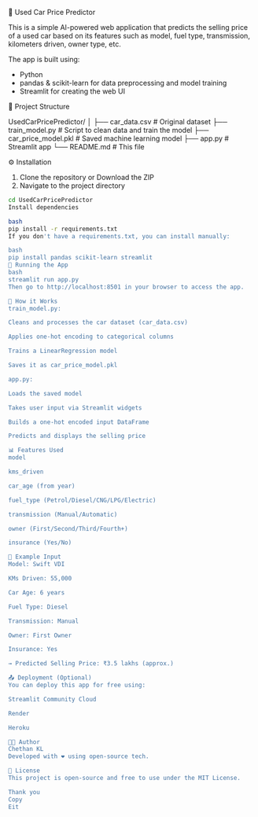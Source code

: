  🚗 Used Car Price Predictor

This is a simple AI-powered web application that predicts the selling price of a used car based on its features such as model, fuel type, transmission, kilometers driven, owner type, etc.

The app is built using:
- Python
- pandas & scikit-learn for data preprocessing and model training
- Streamlit for creating the web UI

 📁 Project Structure

UsedCarPricePredictor/
│
├── car_data.csv # Original dataset
├── train_model.py # Script to clean data and train the model
├── car_price_model.pkl # Saved machine learning model
├── app.py # Streamlit app
└── README.md # This file

 ⚙️ Installation

1. Clone the repository or Download the ZIP
2. Navigate to the project directory  
```bash
cd UsedCarPricePredictor
Install dependencies

bash
pip install -r requirements.txt
If you don't have a requirements.txt, you can install manually:

bash
pip install pandas scikit-learn streamlit
🚀 Running the App
bash
streamlit run app.py
Then go to http://localhost:8501 in your browser to access the app.

🧠 How it Works
train_model.py:

Cleans and processes the car dataset (car_data.csv)

Applies one-hot encoding to categorical columns

Trains a LinearRegression model

Saves it as car_price_model.pkl

app.py:

Loads the saved model

Takes user input via Streamlit widgets

Builds a one-hot encoded input DataFrame

Predicts and displays the selling price

📊 Features Used
model

kms_driven

car_age (from year)

fuel_type (Petrol/Diesel/CNG/LPG/Electric)

transmission (Manual/Automatic)

owner (First/Second/Third/Fourth+)

insurance (Yes/No)

📌 Example Input
Model: Swift VDI

KMs Driven: 55,000

Car Age: 6 years

Fuel Type: Diesel

Transmission: Manual

Owner: First Owner

Insurance: Yes

→ Predicted Selling Price: ₹3.5 lakhs (approx.)

📤 Deployment (Optional)
You can deploy this app for free using:

Streamlit Community Cloud

Render

Heroku

🧑‍💻 Author
Chethan KL
Developed with ❤️ using open-source tech.

📜 License
This project is open-source and free to use under the MIT License.

Thank you
Copy
Eit
